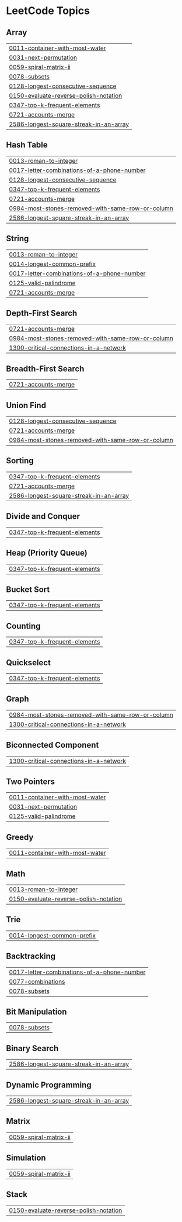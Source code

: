 <!---LeetCode Topics Start-->
# LeetCode Topics
## Array
|  |
| ------- |
| [0011-container-with-most-water](https://github.com/kkr-97/problem-1/tree/master/0011-container-with-most-water) |
| [0031-next-permutation](https://github.com/kkr-97/problem-1/tree/master/0031-next-permutation) |
| [0059-spiral-matrix-ii](https://github.com/kkr-97/problem-1/tree/master/0059-spiral-matrix-ii) |
| [0078-subsets](https://github.com/kkr-97/problem-1/tree/master/0078-subsets) |
| [0128-longest-consecutive-sequence](https://github.com/kkr-97/problem-1/tree/master/0128-longest-consecutive-sequence) |
| [0150-evaluate-reverse-polish-notation](https://github.com/kkr-97/problem-1/tree/master/0150-evaluate-reverse-polish-notation) |
| [0347-top-k-frequent-elements](https://github.com/kkr-97/problem-1/tree/master/0347-top-k-frequent-elements) |
| [0721-accounts-merge](https://github.com/kkr-97/problem-1/tree/master/0721-accounts-merge) |
| [2586-longest-square-streak-in-an-array](https://github.com/kkr-97/problem-1/tree/master/2586-longest-square-streak-in-an-array) |
## Hash Table
|  |
| ------- |
| [0013-roman-to-integer](https://github.com/kkr-97/problem-1/tree/master/0013-roman-to-integer) |
| [0017-letter-combinations-of-a-phone-number](https://github.com/kkr-97/problem-1/tree/master/0017-letter-combinations-of-a-phone-number) |
| [0128-longest-consecutive-sequence](https://github.com/kkr-97/problem-1/tree/master/0128-longest-consecutive-sequence) |
| [0347-top-k-frequent-elements](https://github.com/kkr-97/problem-1/tree/master/0347-top-k-frequent-elements) |
| [0721-accounts-merge](https://github.com/kkr-97/problem-1/tree/master/0721-accounts-merge) |
| [0984-most-stones-removed-with-same-row-or-column](https://github.com/kkr-97/problem-1/tree/master/0984-most-stones-removed-with-same-row-or-column) |
| [2586-longest-square-streak-in-an-array](https://github.com/kkr-97/problem-1/tree/master/2586-longest-square-streak-in-an-array) |
## String
|  |
| ------- |
| [0013-roman-to-integer](https://github.com/kkr-97/problem-1/tree/master/0013-roman-to-integer) |
| [0014-longest-common-prefix](https://github.com/kkr-97/problem-1/tree/master/0014-longest-common-prefix) |
| [0017-letter-combinations-of-a-phone-number](https://github.com/kkr-97/problem-1/tree/master/0017-letter-combinations-of-a-phone-number) |
| [0125-valid-palindrome](https://github.com/kkr-97/problem-1/tree/master/0125-valid-palindrome) |
| [0721-accounts-merge](https://github.com/kkr-97/problem-1/tree/master/0721-accounts-merge) |
## Depth-First Search
|  |
| ------- |
| [0721-accounts-merge](https://github.com/kkr-97/problem-1/tree/master/0721-accounts-merge) |
| [0984-most-stones-removed-with-same-row-or-column](https://github.com/kkr-97/problem-1/tree/master/0984-most-stones-removed-with-same-row-or-column) |
| [1300-critical-connections-in-a-network](https://github.com/kkr-97/problem-1/tree/master/1300-critical-connections-in-a-network) |
## Breadth-First Search
|  |
| ------- |
| [0721-accounts-merge](https://github.com/kkr-97/problem-1/tree/master/0721-accounts-merge) |
## Union Find
|  |
| ------- |
| [0128-longest-consecutive-sequence](https://github.com/kkr-97/problem-1/tree/master/0128-longest-consecutive-sequence) |
| [0721-accounts-merge](https://github.com/kkr-97/problem-1/tree/master/0721-accounts-merge) |
| [0984-most-stones-removed-with-same-row-or-column](https://github.com/kkr-97/problem-1/tree/master/0984-most-stones-removed-with-same-row-or-column) |
## Sorting
|  |
| ------- |
| [0347-top-k-frequent-elements](https://github.com/kkr-97/problem-1/tree/master/0347-top-k-frequent-elements) |
| [0721-accounts-merge](https://github.com/kkr-97/problem-1/tree/master/0721-accounts-merge) |
| [2586-longest-square-streak-in-an-array](https://github.com/kkr-97/problem-1/tree/master/2586-longest-square-streak-in-an-array) |
## Divide and Conquer
|  |
| ------- |
| [0347-top-k-frequent-elements](https://github.com/kkr-97/problem-1/tree/master/0347-top-k-frequent-elements) |
## Heap (Priority Queue)
|  |
| ------- |
| [0347-top-k-frequent-elements](https://github.com/kkr-97/problem-1/tree/master/0347-top-k-frequent-elements) |
## Bucket Sort
|  |
| ------- |
| [0347-top-k-frequent-elements](https://github.com/kkr-97/problem-1/tree/master/0347-top-k-frequent-elements) |
## Counting
|  |
| ------- |
| [0347-top-k-frequent-elements](https://github.com/kkr-97/problem-1/tree/master/0347-top-k-frequent-elements) |
## Quickselect
|  |
| ------- |
| [0347-top-k-frequent-elements](https://github.com/kkr-97/problem-1/tree/master/0347-top-k-frequent-elements) |
## Graph
|  |
| ------- |
| [0984-most-stones-removed-with-same-row-or-column](https://github.com/kkr-97/problem-1/tree/master/0984-most-stones-removed-with-same-row-or-column) |
| [1300-critical-connections-in-a-network](https://github.com/kkr-97/problem-1/tree/master/1300-critical-connections-in-a-network) |
## Biconnected Component
|  |
| ------- |
| [1300-critical-connections-in-a-network](https://github.com/kkr-97/problem-1/tree/master/1300-critical-connections-in-a-network) |
## Two Pointers
|  |
| ------- |
| [0011-container-with-most-water](https://github.com/kkr-97/problem-1/tree/master/0011-container-with-most-water) |
| [0031-next-permutation](https://github.com/kkr-97/problem-1/tree/master/0031-next-permutation) |
| [0125-valid-palindrome](https://github.com/kkr-97/problem-1/tree/master/0125-valid-palindrome) |
## Greedy
|  |
| ------- |
| [0011-container-with-most-water](https://github.com/kkr-97/problem-1/tree/master/0011-container-with-most-water) |
## Math
|  |
| ------- |
| [0013-roman-to-integer](https://github.com/kkr-97/problem-1/tree/master/0013-roman-to-integer) |
| [0150-evaluate-reverse-polish-notation](https://github.com/kkr-97/problem-1/tree/master/0150-evaluate-reverse-polish-notation) |
## Trie
|  |
| ------- |
| [0014-longest-common-prefix](https://github.com/kkr-97/problem-1/tree/master/0014-longest-common-prefix) |
## Backtracking
|  |
| ------- |
| [0017-letter-combinations-of-a-phone-number](https://github.com/kkr-97/problem-1/tree/master/0017-letter-combinations-of-a-phone-number) |
| [0077-combinations](https://github.com/kkr-97/problem-1/tree/master/0077-combinations) |
| [0078-subsets](https://github.com/kkr-97/problem-1/tree/master/0078-subsets) |
## Bit Manipulation
|  |
| ------- |
| [0078-subsets](https://github.com/kkr-97/problem-1/tree/master/0078-subsets) |
## Binary Search
|  |
| ------- |
| [2586-longest-square-streak-in-an-array](https://github.com/kkr-97/problem-1/tree/master/2586-longest-square-streak-in-an-array) |
## Dynamic Programming
|  |
| ------- |
| [2586-longest-square-streak-in-an-array](https://github.com/kkr-97/problem-1/tree/master/2586-longest-square-streak-in-an-array) |
## Matrix
|  |
| ------- |
| [0059-spiral-matrix-ii](https://github.com/kkr-97/problem-1/tree/master/0059-spiral-matrix-ii) |
## Simulation
|  |
| ------- |
| [0059-spiral-matrix-ii](https://github.com/kkr-97/problem-1/tree/master/0059-spiral-matrix-ii) |
## Stack
|  |
| ------- |
| [0150-evaluate-reverse-polish-notation](https://github.com/kkr-97/problem-1/tree/master/0150-evaluate-reverse-polish-notation) |
<!---LeetCode Topics End-->

